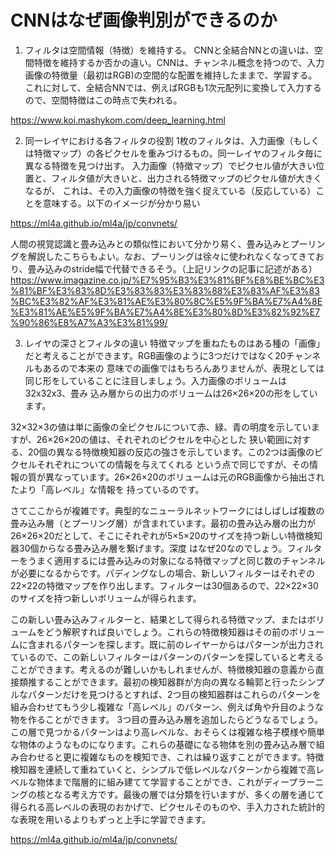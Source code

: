 # CNNはなぜ画像判別ができるのか
1. フィルタは空間情報（特徴）を維持する。
CNNと全結合NNとの違いは、空間特徴を維持するか否かの違い。CNNは、チャンネル概念を持つので、入力画像の特徴量（最初はRGB)の空間的な配置を維持したままで、学習する。これに対して、全結合NNでは、例えばRGBも1次元配列に変換して入力するので、空間特徴はこの時点で失われる。

https://www.koi.mashykom.com/deep_learning.html


2. 同一レイヤにおける各フィルタの役割
1枚のフィルタは、入力画像（もしくは特徴マップ）の各ピクセルを重みづけるもの。同一レイヤのフィルタ毎に異なる特徴を見つけ出す。
入力画像（特徴マップ）でピクセル値が大きい位置と、フィルタ値が大きいと、出力される特徴マップのピクセル値が大きくなるが、
これは、その入力画像の特徴を強く捉えている（反応している）ことを意味する。以下のイメージが分かり易い

https://ml4a.github.io/ml4a/jp/convnets/


人間の視覚認識と畳み込みとの類似性において分かり易く、畳み込みとプーリングを解説したこちらもよい。なお、プーリングは徐々に使われなくなってきており、畳み込みのstride幅で代替できるそう。（上記リンクの記事に記述がある）
https://www.imagazine.co.jp/%E7%95%B3%E3%81%BF%E8%BE%BC%E3%81%BF%E3%83%8D%E3%83%83%E3%83%88%E3%83%AF%E3%83%BC%E3%82%AF%E3%81%AE%E3%80%8C%E5%9F%BA%E7%A4%8E%E3%81%AE%E5%9F%BA%E7%A4%8E%E3%80%8D%E3%82%92%E7%90%86%E8%A7%A3%E3%81%99/


3. レイヤの深さとフィルタの違い
特徴マップを重ねたものはある種の「画像」だと考えることができます。RGB画像のように3つだけではなく20チャンネルもあるので本来の
意味での画像ではもちろんありませんが、表現としては同じ形をしていることに注目しましょう。入力画像のボリュームは32x32x3、畳み
込み層からの出力のボリュームは26×26×20の形をしています。

32×32×3の値は単に画像の全ピクセルについて赤、緑、青の明度を示していますが、26×26×20の値は、それぞれのピクセルを中心とした
狭い範囲に対する、20個の異なる特徴検知器の反応の強さを示しています。この2つは画像のピクセルそれぞれについての情報を与えてくれる
という点で同じですが、その情報の質が異なっています。26×26×20のボリュームは元のRGB画像から抽出されたより「高レベル」な情報を
持っているのです。

さてここからが複雑です。典型的なニューラルネットワークにはしばしば複数の畳み込み層（とプーリング層）が含まれています。最初の畳み込み層の出力が26×26×20だとして、そこにそれぞれが5×5×20のサイズを持つ新しい特徴検知器30個からなる畳み込み層を繋げます。深度
はなぜ20なのでしょう。フィルターをうまく適用するには畳み込みの対象になる特徴マップと同じ数のチャンネルが必要になるからです。パディングなしの場合、新しいフィルターはそれぞの22×22の特徴マップを作り出します。フィルターは30個あるので、22×22×30のサイズを持つ新しいボリュームが得られます。

この新しい畳み込みフィルターと、結果として得られる特徴マップ、またはボリュームをどう解釈すれば良いでしょう。これらの特徴検知器はその前のボリュームに含まれるパターンを探します。既に前のレイヤーからはパターンが出力されているので、この新しいフィルターはパターンのパターンを探していると考えることができます。考えるのが難しいかもしれませんが、特徴検知器の意義から直接類推することができます。最初の検知器群が方向の異なる輪郭と行ったシンプルなパターンだけを見つけるとすれば、2つ目の検知器群はこれらのパターンを組み合わせてもう少し複雑な「高レベル」のパターン、例えば角や升目のような物を作ることができます。
3つ目の畳み込み層を追加したらどうなるでしょう。この層で見つかるパターンはより高レベルな、おそらくは複雑な格子模様や簡単な物体のようなものになります。これらの基礎になる物体を別の畳み込み層で組み合わせると更に複雑なものを検知でき、これは繰り返すことができます。特徴検知器を連続して重ねていくと、シンプルで低レベルなパターンから複雑で高レベルな物体まで階層的に組み建てて学習することができ、これがディープラーニングの核となる考え方です。最後の層では分類を行いますが、多くの層を通じて得られる高レベルの表現のおかげで、ピクセルそのものや、手入力された統計的な表現を用いるよりもずっと上手に学習できます。

https://ml4a.github.io/ml4a/jp/convnets/
